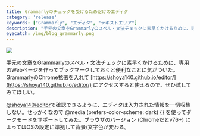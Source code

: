 ```yaml
---
title: Grammarlyのチェックを受けるためだけのエディタ
category: 'release'
keywords: ["Grammarly", "エディタ", "テキストエリア"]
description: "手元の文章をGrammarlyのスペル・文法チェックに素早くかけるために、専用のWebページを作ってブックマークしておくと便利なことに気がついた。"
eyecatch: /img/blog_grammarly.png
---
```


![ ](/img/blog_grammarly.png)

手元の文章を[Grammarly](https://grammarly.com)のスペル・文法チェックに素早くかけるために、専用のWebページを作ってブックマークしておくと便利なことに気がついた。GrammarlyのChrome拡張を入れて [https://shoya140.github.io/editor/](https://shoya140.github.io/editor/) にアクセスすると使えるので、ぜひ試してみてほしい。

[@shoya140/editor](https://github.com/shoya140/editor)で確認できるように、エディタは入力された情報を一切収集しない。せっかくなので @media (prefers-color-scheme: dark) {} を使ってダークモードをサポートしてみた。ブラウザのバージョン (Chromeだとv76+) によってはOSの設定に準拠して背景/文字色が変わる。